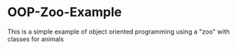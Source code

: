 # OOP-Zoo-Example
This is a simple example of object oriented programming using a "zoo" with classes for animals

